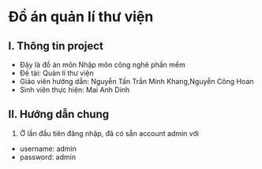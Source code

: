 # Đồ án quản lí thư viện

## I. Thông tin project
* Đây là đồ án môn Nhập môn công nghê phần mềm
* Đề tài: Quản lí thư viện
* Giáo viên hướng dẫn: Nguyễn Tấn Trần Minh Khang,Nguyễn Công Hoan
* Sinh viên thực hiện: Mai Anh Dinh

## II. Hướng dẫn chung
1. Ở lần đầu tiên đăng nhập, đã có sẵn account admin với
+ username: admin 
+ password: admin
